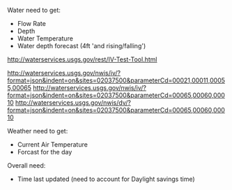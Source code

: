 Water need to get:
 - Flow Rate
 - Depth
 - Water Temperature
 - Water depth forecast (4ft 'and rising/falling')

http://waterservices.usgs.gov/rest/IV-Test-Tool.html

http://waterservices.usgs.gov/nwis/iv/?format=json&indent=on&sites=02037500&parameterCd=00021,00011,00055,00065
http://waterservices.usgs.gov/nwis/iv/?format=json&indent=on&sites=02037500&parameterCd=00065,00060,00010
http://waterservices.usgs.gov/nwis/dv/?format=json&indent=on&sites=02037500&parameterCd=00065,00060,00010

Weather need to get:
 - Current Air Temperature
 - Forcast for the day

Overall need:
 - Time last updated (need to account for Daylight savings time)
